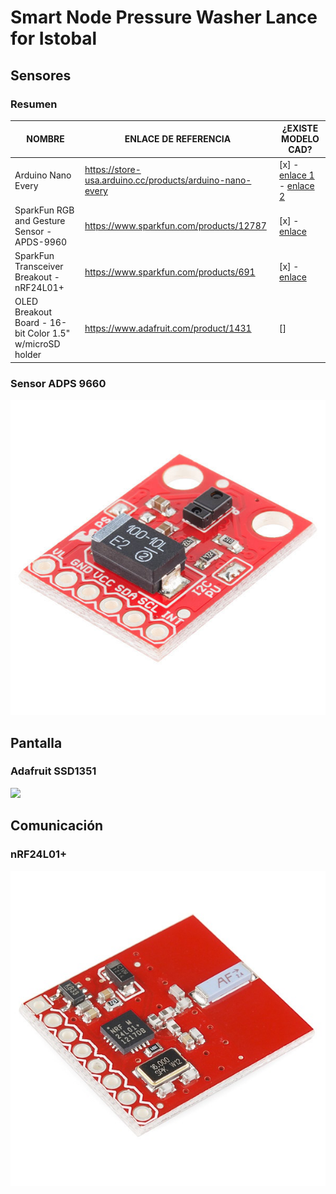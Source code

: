 # Smart Node Pressure Washer Lance for Istobal

## Sensores
### Resumen
| NOMBRE                                                   | ENLACE DE REFERENCIA                                     | ¿EXISTE MODELO CAD?                                                                                                                                                                                                                   |
|----------------------------------------------------------|----------------------------------------------------------|---------------------------------------------------------------------------------------------------------------------------------------------------------------------------------------------------------------------------------------|
| Arduino Nano Every                                       | https://store-usa.arduino.cc/products/arduino-nano-every | [x] - [enlace 1](https://content.arduino.cc/assets/NanoEveryV30.zip?_gl=1*f0blkl*_ga*MTQzNDAzMzgwMi4xNjUyMTkzMjI5*_ga_NEXN8H46L5*MTY1MjE5MzIzMi4xLjAuMTY1MjE5MzIzMi4w) - [enlace 2](https://grabcad.com/library/arduino-nano-every-1) |
| SparkFun RGB and Gesture Sensor - APDS-9960              | https://www.sparkfun.com/products/12787                  | [x] - [enlace](https://github.com/sparkfun/3D_Models/tree/master/products/12787)                                                                                                                                                      |
| SparkFun Transceiver Breakout - nRF24L01+                | https://www.sparkfun.com/products/691                    | [x] - [enlace](https://github.com/sparkfun/3D_Models/tree/master/products/691)                                                                                                                                                        |
| OLED Breakout Board - 16-bit Color 1.5" w/microSD holder | https://www.adafruit.com/product/1431                    | []                                                                                                                                                                                                                                    |

### Sensor ADPS 9660

![](resources/img/adps9660.jpg)

## Pantalla
### Adafruit SSD1351

![](resources/img/SSD1351.jpg)
## Comunicación
### nRF24L01+

![](resources/img/nRF24L01%2B_Modulo%20radiofrecuencia.jpg)
